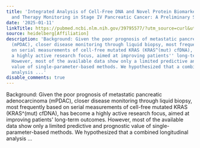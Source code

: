 ```yaml
---
title: 'Integrated Analysis of Cell-Free DNA and Novel Protein Biomarkers for Stratification
  and Therapy Monitoring in Stage IV Pancreatic Cancer: A Preliminary Study'
date: '2025-01-11'
linkTitle: https://pubmed.ncbi.nlm.nih.gov/39795577/?utm_source=curl&utm_medium=rss&utm_campaign=pubmed-2&utm_content=1FakS-2QOkCT8HsMOQP1bCRQ4YzyumYOmxmF0moLsQ3dFB1E9V&fc=20220326224207&ff=20250112170448&v=2.18.0.post9+e462414
source: heidelberg[Affiliation]
description: 'Background: Given the poor prognosis of metastatic pancreatic adenocarcinoma
  (mPDAC), closer disease monitoring through liquid biopsy, most frequently based
  on serial measurements of cell-free mutated KRAS (KRAS^(mut) cfDNA), has become
  a highly active research focus, aimed at improving patients'' long-term outcomes.
  However, most of the available data show only a limited predictive and prognostic
  value of single-parameter-based methods. We hypothesized that a combined longitudinal
  analysis ...'
disable_comments: true
---
```

Background: Given the poor prognosis of metastatic pancreatic adenocarcinoma (mPDAC), closer disease monitoring through liquid biopsy, most frequently based on serial measurements of cell-free mutated KRAS (KRAS^(mut) cfDNA), has become a highly active research focus, aimed at improving patients' long-term outcomes. However, most of the available data show only a limited predictive and prognostic value of single-parameter-based methods. We hypothesized that a combined longitudinal analysis ...